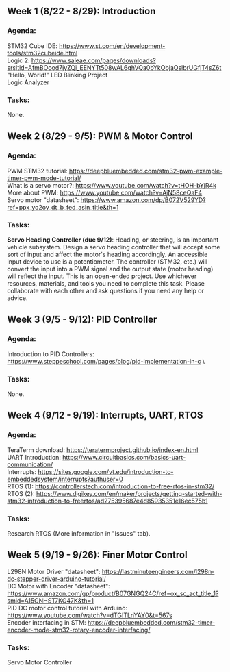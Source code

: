 ## Week 1 (8/22 - 8/29): Introduction
### Agenda:
STM32 Cube IDE: https://www.st.com/en/development-tools/stm32cubeide.html  
Logic 2: https://www.saleae.com/pages/downloads?srsltid=AfmBOood7jyZQi_EENYTt508wAL6qhVQa0bYkQbjaQslbrUGfjT4sZ6t     
"Hello, World!" LED Blinking Project \
Logic Analyzer

### Tasks:
None.

## Week 2 (8/29 - 9/5): PWM & Motor Control 
### Agenda: 
PWM STM32 tutorial: https://deepbluembedded.com/stm32-pwm-example-timer-pwm-mode-tutorial/  \
What is a servo motor?: https://www.youtube.com/watch?v=tHOH-bYjR4k \
More about PWM: https://www.youtube.com/watch?v=AjN58ceQaF4 \
Servo motor "datasheet": https://www.amazon.com/dp/B072V529YD?ref=ppx_yo2ov_dt_b_fed_asin_title&th=1 

### Tasks:
**Servo Heading Controller (due 9/12)**: Heading, or steering, is an important vehicle subsystem. Design a servo heading controller that will accept some sort of input and affect  the motor's heading accordingly. An accessible input device to use is a potentiometer. The controller (STM32, etc.) will convert the input into a PWM signal and the output state (motor heading) will reflect the input. This is an open-ended project. Use whichever resources, materials, and tools you need to complete this task. Please collaborate  with each other and ask questions if you need any help or advice.

## Week 3 (9/5 - 9/12): PID Controller
### Agenda:
Introduction to PID Controllers: https://www.steppeschool.com/pages/blog/pid-implementation-in-c \

### Tasks:
None.

## Week 4 (9/12 - 9/19): Interrupts, UART, RTOS
### Agenda:
TeraTerm download: https://teratermproject.github.io/index-en.html \
UART Introduction: https://www.circuitbasics.com/basics-uart-communication/ \
Interrupts: https://sites.google.com/vt.edu/introduction-to-embeddedsystem/interrupts?authuser=0 \
RTOS (1): https://controllerstech.com/introduction-to-free-rtos-in-stm32/ \
RTOS (2): https://www.digikey.com/en/maker/projects/getting-started-with-stm32-introduction-to-freertos/ad275395687e4d85935351e16ec575b1

### Tasks:
Research RTOS (More information in "Issues" tab).

## Week 5 (9/19 - 9/26): Finer Motor Control
L298N Motor Driver "datasheet": https://lastminuteengineers.com/l298n-dc-stepper-driver-arduino-tutorial/ \
DC Motor with Encoder "datasheet": https://www.amazon.com/gp/product/B07GNGQ24C/ref=ox_sc_act_title_1?smid=A15GNHST7KG47K&th=1 \
PID DC motor control tutorial with Arduino: https://www.youtube.com/watch?v=dTGITLnYAY0&t=567s \
Encoder interfacing in STM: https://deepbluembedded.com/stm32-timer-encoder-mode-stm32-rotary-encoder-interfacing/

### Tasks:
Servo Motor Controller

